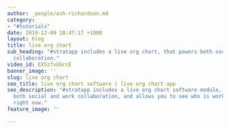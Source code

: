 ```yaml
---
author: _people/ash-richardson.md
category:
- "#tutorials"
date: 2019-12-09 18:47:17 +1000
layout: blog
title: live org chart
sub_heading: "#stratapp includes a live org chart, that powers both social and work
  collaboration."
video_id: EX5zfxU6rcE
banner_image: ''
slug: live org chart
seo_title: live org chart software | live org chart app
seo_description: "#stratapp includes a live org chart software module, that powers
  both social and work collaboration, and allows you to see who is working on what
  right now."
feature_image: ''

---
```

